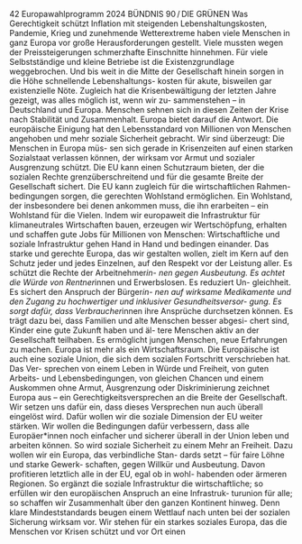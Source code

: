 42
Europawahlprogramm 2024
BÜNDNIS 90 / DIE GRÜNEN 
Was Gerechtigkeit schützt
Inflation mit steigenden Lebenshaltungskosten, 
Pandemie, Krieg und zunehmende Wetterextreme 
haben viele Menschen in ganz Europa vor große 
Herausforderungen gestellt. Viele mussten wegen 
der Preissteigerungen schmerzhafte Einschnitte 
hinnehmen. Für viele Selbstständige und kleine 
Betriebe ist die Existenzgrundlage weggebrochen. 
Und bis weit in die Mitte der Gesellschaft hinein 
sorgen in die Höhe schnellende Lebenshaltungs-
kosten für akute, bisweilen gar existenzielle Nöte.
Zugleich hat die Krisenbewältigung der letzten 
Jahre gezeigt, was alles möglich ist, wenn wir zu-
sammenstehen – in Deutschland und Europa.
Menschen sehnen sich in diesen Zeiten der Krise 
nach Stabilität und Zusammenhalt. Europa bietet 
darauf die Antwort. Die europäische Einigung hat 
den Lebensstandard von Millionen von Menschen 
angehoben und mehr soziale Sicherheit gebracht. 
Wir sind überzeugt: Die Menschen in Europa müs-
sen sich gerade in Krisenzeiten auf einen starken 
Sozialstaat verlassen können, der wirksam vor 
Armut und sozialer Ausgrenzung schützt.
Die EU kann einen Schutzraum bieten, der die 
sozialen Rechte grenzüberschreitend und für die 
gesamte Breite der Gesellschaft sichert. Die EU 
kann zugleich für die wirtschaftlichen Rahmen-
bedingungen sorgen, die gerechten Wohlstand 
ermöglichen. Ein Wohlstand, der insbesondere bei 
denen ankommen muss, die ihn erarbeiten – ein 
Wohlstand für die Vielen. Indem wir europaweit 
die Infrastruktur für klimaneutrales Wirtschaften 
bauen, erzeugen wir Wertschöpfung, erhalten und 
schaffen gute Jobs für Millionen von Menschen: 
Wirtschaftliche und soziale Infrastruktur gehen 
Hand in Hand und bedingen einander.
Das starke und gerechte Europa, das wir gestalten 
wollen, zielt im Kern auf den Schutz jeder und 
jedes Einzelnen, auf den Respekt vor der Leistung 
aller. Es schützt die Rechte der Arbeitnehmer*in-
nen gegen Ausbeutung. Es achtet die Würde von 
Rentner*innen und Erwerbslosen. Es reduziert Un-
gleichheit. Es sichert den Anspruch der Bürger*in-
nen auf wirksame Medikamente und den Zugang 
zu hochwertiger und inklusiver Gesundheitsversor-
gung. Es sorgt dafür, dass Verbraucher*innen ihre 
Ansprüche durchsetzen können. Es trägt dazu bei, 
dass Familien und alte Menschen besser abgesi-
chert sind, Kinder eine gute Zukunft haben und äl-
tere Menschen aktiv an der Gesellschaft teilhaben. 
Es ermöglicht jungen Menschen, neue Erfahrungen 
zu machen.
Europa ist mehr als ein Wirtschaftsraum. Die 
Europäische ist auch eine soziale Union, die sich 
dem sozialen Fortschritt verschrieben hat. Das Ver-
sprechen von einem Leben in Würde und Freiheit, 
von guten Arbeits- und Lebensbedingungen, von 
gleichen Chancen und einem Auskommen ohne 
Armut, Ausgrenzung oder Diskriminierung zeichnet 
Europa aus – ein Gerechtigkeitsversprechen an die 
Breite der Gesellschaft.
Wir setzen uns dafür ein, dass dieses Versprechen 
nun auch überall eingelöst wird. Dafür wollen wir 
die soziale Dimension der EU weiter stärken. Wir 
wollen die Bedingungen dafür verbessern, dass 
alle Europäer*innen noch einfacher und sicherer 
überall in der Union leben und arbeiten können. So 
wird soziale Sicherheit zu einem Mehr an Freiheit.
Dazu wollen wir ein Europa, das verbindliche Stan-
dards setzt – für faire Löhne und starke Gewerk-
schaften, gegen Willkür und Ausbeutung. Davon 
profitieren letztlich alle in der EU, egal ob in wohl-
habenden oder ärmeren Regionen. So ergänzt die 
soziale Infrastruktur die wirtschaftliche; so erfüllen 
wir den europäischen Anspruch an eine Infrastruk-
turunion für alle; so schaffen wir Zusammenhalt 
über den ganzen Kontinent hinweg. Denn klare 
Mindeststandards beugen einem Wettlauf nach 
unten bei der sozialen Sicherung wirksam vor.
Wir stehen für ein starkes soziales Europa, das die 
Menschen vor Krisen schützt und vor Ort einen 
